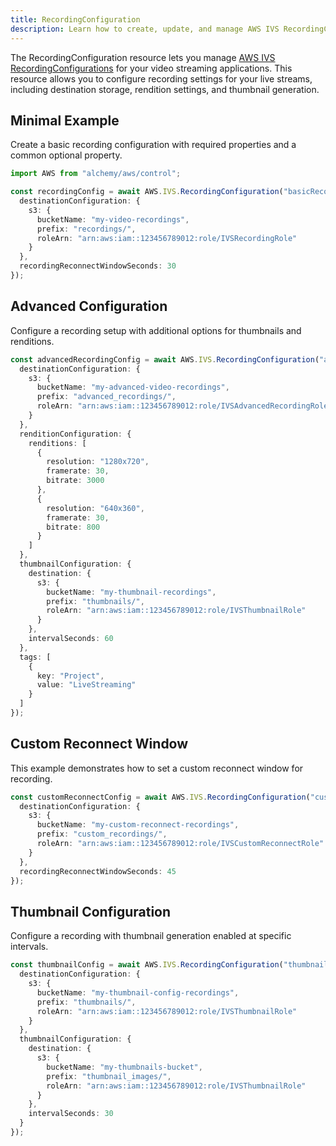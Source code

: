 ```yaml
---
title: RecordingConfiguration
description: Learn how to create, update, and manage AWS IVS RecordingConfigurations using Alchemy Cloud Control.
---
```


The RecordingConfiguration resource lets you manage [AWS IVS RecordingConfigurations](https://docs.aws.amazon.com/ivs/latest/userguide/) for your video streaming applications. This resource allows you to configure recording settings for your live streams, including destination storage, rendition settings, and thumbnail generation.

## Minimal Example

Create a basic recording configuration with required properties and a common optional property.

```ts
import AWS from "alchemy/aws/control";

const recordingConfig = await AWS.IVS.RecordingConfiguration("basicRecordingConfig", {
  destinationConfiguration: {
    s3: {
      bucketName: "my-video-recordings",
      prefix: "recordings/",
      roleArn: "arn:aws:iam::123456789012:role/IVSRecordingRole"
    }
  },
  recordingReconnectWindowSeconds: 30
});
```

## Advanced Configuration

Configure a recording setup with additional options for thumbnails and renditions.

```ts
const advancedRecordingConfig = await AWS.IVS.RecordingConfiguration("advancedRecordingConfig", {
  destinationConfiguration: {
    s3: {
      bucketName: "my-advanced-video-recordings",
      prefix: "advanced_recordings/",
      roleArn: "arn:aws:iam::123456789012:role/IVSAdvancedRecordingRole"
    }
  },
  renditionConfiguration: {
    renditions: [
      {
        resolution: "1280x720",
        framerate: 30,
        bitrate: 3000
      },
      {
        resolution: "640x360",
        framerate: 30,
        bitrate: 800
      }
    ]
  },
  thumbnailConfiguration: {
    destination: {
      s3: {
        bucketName: "my-thumbnail-recordings",
        prefix: "thumbnails/",
        roleArn: "arn:aws:iam::123456789012:role/IVSThumbnailRole"
      }
    },
    intervalSeconds: 60
  },
  tags: [
    {
      key: "Project",
      value: "LiveStreaming"
    }
  ]
});
```

## Custom Reconnect Window

This example demonstrates how to set a custom reconnect window for recording.

```ts
const customReconnectConfig = await AWS.IVS.RecordingConfiguration("customReconnectConfig", {
  destinationConfiguration: {
    s3: {
      bucketName: "my-custom-reconnect-recordings",
      prefix: "custom_recordings/",
      roleArn: "arn:aws:iam::123456789012:role/IVSCustomReconnectRole"
    }
  },
  recordingReconnectWindowSeconds: 45
});
```

## Thumbnail Configuration

Configure a recording with thumbnail generation enabled at specific intervals.

```ts
const thumbnailConfig = await AWS.IVS.RecordingConfiguration("thumbnailConfig", {
  destinationConfiguration: {
    s3: {
      bucketName: "my-thumbnail-config-recordings",
      prefix: "thumbnails/",
      roleArn: "arn:aws:iam::123456789012:role/IVSThumbnailRole"
    }
  },
  thumbnailConfiguration: {
    destination: {
      s3: {
        bucketName: "my-thumbnails-bucket",
        prefix: "thumbnail_images/",
        roleArn: "arn:aws:iam::123456789012:role/IVSThumbnailRole"
      }
    },
    intervalSeconds: 30
  }
});
```